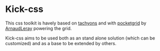 # Kick-css

This css toolkit is havely based on [tachyons](https://github.com/tachyons-css/tachyons) and with [pocketgrid](http://arnaudleray.github.io/pocketgrid/) by [ArnaudLeray](https://github.com/ArnaudLeray) powering the grid.

Kick-css aims to be used both as an stand alone solution (which can be customized) and as a base to be extended by others.
